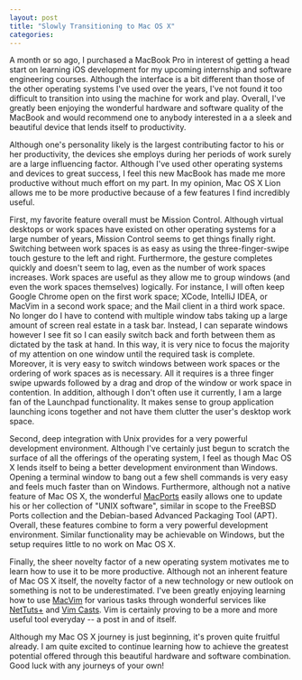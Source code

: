 ```yaml
---
layout: post
title: "Slowly Transitioning to Mac OS X"
categories: 
---
```

A month or so ago, I purchased a MacBook Pro in interest of getting a head start on learning iOS development for my upcoming internship and software engineering courses.  Although the interface is a bit different than those of the other operating systems I've used over the years, I've not found it too difficult to transition into using the machine for work and play.  Overall, I've greatly been enjoying the wonderful hardware and software quality of the MacBook and would recommend one to anybody interested in a a sleek and beautiful device that lends itself to productivity.

Although one's personality likely is the largest contributing factor to his or her productivity, the devices she employs during her periods of work surely are a large influencing factor.  Although I've used other operating systems and devices to great success, I feel this new MacBook has made me more productive without much effort on my part.  In my opinion, Mac OS X Lion allows me to be more productive because of a few features I find incredibly useful.

First, my favorite feature overall must be Mission Control.  Although virtual desktops or work spaces have existed on other operating systems for a large number of years, Mission Control seems to get things finally right.  Switching between work spaces is as easy as using the three-finger-swipe touch gesture to the left and right.  Furthermore, the gesture completes quickly and doesn't seem to lag, even as the number of work spaces increases.  Work spaces are useful as they allow me to group windows (and even the work spaces themselves) logically.  For instance, I will often keep Google Chrome open on the first work space; XCode, IntelliJ IDEA, or MacVim in a second work space; and the Mail client in a third work space.  No longer do I have to contend with multiple window tabs taking up a large amount of screen real estate in a task bar.  Instead, I can separate windows however I see fit so I can easily switch back and forth between them as dictated by the task at hand.  In this way, it is very nice to focus the majority of my attention on one window until the required task is complete.  Moreover, it is very easy to switch windows between work spaces or the ordering of work spaces as is necessary.  All it requires is a three finger swipe upwards followed by a drag and drop of the window or work space in contention.  In addition, although I don't often use it currently, I am a large fan of the Launchpad functionality.  It makes sense to group application launching icons together and not have them clutter the user's desktop work space.

Second, deep integration with Unix provides for a very powerful development environment.  Although I've certainly just begun to scratch the surface of all the offerings of the operating system, I feel as though Mac OS X lends itself to being a better development environment than Windows.  Opening a terminal window to bang out a few shell commands is very easy and feels much faster than on Windows.  Furthermore, although not a native feature of Mac OS X, the wonderful [MacPorts](http://www.macports.org) easily allows one to update his or her collection of "UNIX software", similar in scope to the FreeBSD Ports collection and the Debian-based Advanced Packaging Tool (APT).  Overall, these features combine to form a very powerful development environment.  Similar functionality may be achievable on Windows, but the setup requires little to no work on Mac OS X.

Finally, the sheer novelty factor of a new operating system motivates me to learn how to use it to be more productive.  Although not an inherent feature of Mac OS X itself, the novelty factor of a new technology or new outlook on something is not to be underestimated.  I've been greatly enjoying learning how to use [MacVim](http://code.google.com/p/macvim/) for various tasks through wonderful services like [NetTuts+](http://net.tutsplus.com/sessions/vim-essential-plugins/) and [Vim Casts](http://vimcasts.org/).  Vim is certainly proving to be a more and more useful tool everyday -- a post in and of itself.

Although my Mac OS X journey is just beginning, it's proven quite fruitful already.  I am quite excited to continue learning how to achieve the greatest potential offered through this beautiful hardware and software combination.  Good luck with any journeys of your own!
